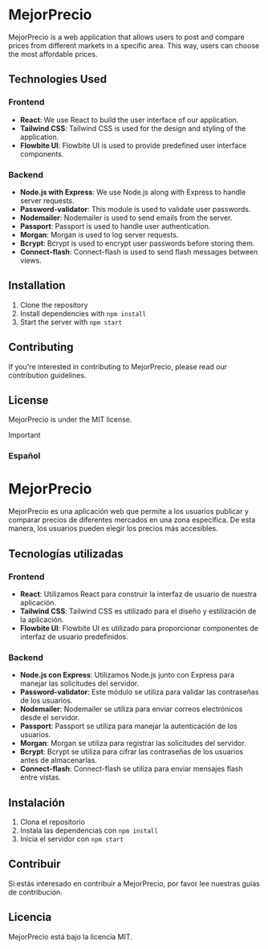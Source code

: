 # MejorPrecio

MejorPrecio is a web application that allows users to post and compare prices from different markets in a specific area. This way, users can choose the most affordable prices.

## Technologies Used

### Frontend
- **React**: We use React to build the user interface of our application.
- **Tailwind CSS**: Tailwind CSS is used for the design and styling of the application.
- **Flowbite UI**: Flowbite UI is used to provide predefined user interface components.

### Backend
- **Node.js with Express**: We use Node.js along with Express to handle server requests.
- **Password-validator**: This module is used to validate user passwords.
- **Nodemailer**: Nodemailer is used to send emails from the server.
- **Passport**: Passport is used to handle user authentication.
- **Morgan**: Morgan is used to log server requests.
- **Bcrypt**: Bcrypt is used to encrypt user passwords before storing them.
- **Connect-flash**: Connect-flash is used to send flash messages between views.

## Installation

1. Clone the repository
2. Install dependencies with `npm install`
3. Start the server with `npm start`
## Contributing

If you're interested in contributing to MejorPrecio, please read our contribution guidelines.

## License

MejorPrecio is under the MIT license.

>[!IMPORTANT] 

### Español

# MejorPrecio

MejorPrecio es una aplicación web que permite a los usuarios publicar y comparar precios de diferentes mercados en una zona específica. De esta manera, los usuarios pueden elegir los precios más accesibles.

## Tecnologías utilizadas

### Frontend
- **React**: Utilizamos React para construir la interfaz de usuario de nuestra aplicación.
- **Tailwind CSS**: Tailwind CSS es utilizado para el diseño y estilización de la aplicación.
- **Flowbite UI**: Flowbite UI es utilizado para proporcionar componentes de interfaz de usuario predefinidos.

### Backend
- **Node.js con Express**: Utilizamos Node.js junto con Express para manejar las solicitudes del servidor.
- **Password-validator**: Este módulo se utiliza para validar las contraseñas de los usuarios.
- **Nodemailer**: Nodemailer se utiliza para enviar correos electrónicos desde el servidor.
- **Passport**: Passport se utiliza para manejar la autenticación de los usuarios.
- **Morgan**: Morgan se utiliza para registrar las solicitudes del servidor.
- **Bcrypt**: Bcrypt se utiliza para cifrar las contraseñas de los usuarios antes de almacenarlas.
- **Connect-flash**: Connect-flash se utiliza para enviar mensajes flash entre vistas.

## Instalación

1. Clona el repositorio
2. Instala las dependencias con `npm install`
3. Inicia el servidor con `npm start`

## Contribuir

Si estás interesado en contribuir a MejorPrecio, por favor lee nuestras guías de contribución.

## Licencia

MejorPrecio está bajo la licencia MIT.

